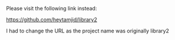 Please visit the following link instead:

https://github.com/heytamjid/library2

I had to change the URL as the project name was originally library2
